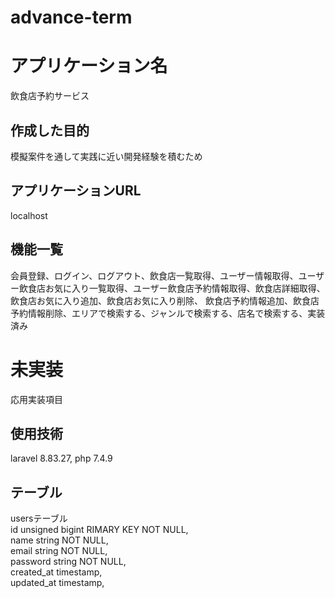 # advance-term

# アプリケーション名
飲食店予約サービス

##  作成した目的
模擬案件を通して実践に近い開発経験を積むため

## アプリケーションURL
localhost

##  機能一覧
会員登録、ログイン、ログアウト、飲食店一覧取得、ユーザー情報取得、ユーザー飲食店お気に入り一覧取得、ユーザー飲食店予約情報取得、飲食店詳細取得、飲食店お気に入り追加、飲食店お気に入り削除、
飲食店予約情報追加、飲食店予約情報削除、エリアで検索する、ジャンルで検索する、店名で検索する、実装済み

# 未実装
応用実装項目


## 使用技術
laravel 8.83.27, php 7.4.9

## テーブル
usersテーブル						
id unsigned bigint	RIMARY KEY NOT NULL,                  	
name string NOT NULL,			                            	
email string NOT NULL,		                            
password string NOT NULL,			                            
created_at timestamp,				
updated_at timestamp,	
